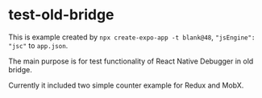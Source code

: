 # test-old-bridge

This is example created by `npx create-expo-app -t blank@48`,  `"jsEngine": "jsc"` to `app.json`.

The main purpose is for test functionality of React Native Debugger in old bridge.

Currently it included two simple counter example for Redux and MobX.
